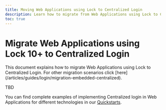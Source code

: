 ```yaml
---
title: Moving Web Applications using Lock to Centralized Login 
description: Learn how to migrate from Web Applications using Lock to Centralized Login
toc: true
---
```


# Migrate Web Applications using Lock 10+ to Centralized Login

This document explains how to migrate Web Applications using Lock to Centralized Login. For other migration scenarios click [here] (/articles/guides/login/migration-embedded-centralized).

TBD

You can find complete examples of implementing Centralized login in Web Applications for different technologies in our [Quickstarts](/quickstart/webapps).
